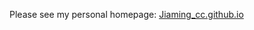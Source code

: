 Please see my personal homepage: [Jiaming_cc.github.io]([https://Jiaming_cc.github.io](https://Jiaming_cc.github.io))
